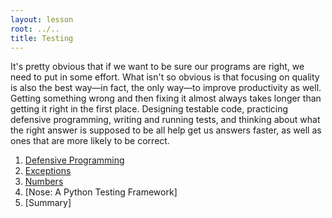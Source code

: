 ```yaml
---
layout: lesson
root: ../..
title: Testing
---
```


It's pretty obvious that if we want to be sure our programs are right, we need to put in some effort. What isn't so obvious is that focusing on quality is also the best way—in fact, the only way—to improve productivity as well. Getting something wrong and then fixing it almost always takes longer than getting it right in the first place. Designing testable code, practicing defensive programming, writing and running tests, and thinking about what the right answer is supposed to be all help get us answers faster, as well as ones that are more likely to be correct.

<div class="toc" markdown="1">

1.  [Defensive Programming](../python/05-defensive.html)
2.  [Exceptions](../extras/07-exceptions.html)
3.  [Numbers](../extras/08-numbers.html)
4.  [Nose: A Python Testing Framework]
5.  [Summary]

</div>
